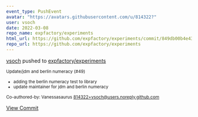```yaml
---
event_type: PushEvent
avatar: "https://avatars.githubusercontent.com/u/814322?"
user: vsoch
date: 2022-03-08
repo_name: expfactory/experiments
html_url: https://github.com/expfactory/experiments/commit/849db00b4e435c5b3d42b939b6a17f79e243d67a
repo_url: https://github.com/expfactory/experiments
---
```


<a href='https://github.com/vsoch' target='_blank'>vsoch</a> pushed to <a href='https://github.com/expfactory/experiments' target='_blank'>expfactory/experiments</a>

<small>Update/jdm and berlin numeracy (#49)

* adding the berlin numeracy test to library
* update maintainer for jdm and berlin numeracy

Co-authored-by: Vanessasaurus <814322+vsoch@users.noreply.github.com></small>

<a href='https://github.com/expfactory/experiments/commit/849db00b4e435c5b3d42b939b6a17f79e243d67a' target='_blank'>View Commit</a>